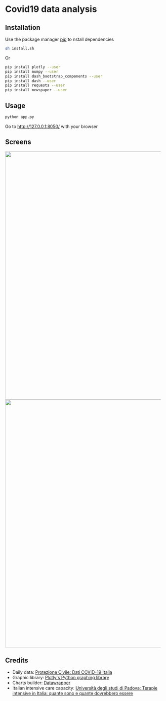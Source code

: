 # Covid19 data analysis

## Installation

Use the package manager [pip](https://pip.pypa.io/en/stable/) to nstall dependencies

```bash
sh install.sh
```
Or

```bash
pip install plotly --user
pip install numpy --user
pip install dash_bootstrap_components --user
pip install dash --user
pip install requests --user
pip install newspaper --user
```

## Usage

```bash
python app.py
```
Go to http://127.0.0.1:8050/ with your browser

## Screens
<p align="center">
  <img src="https://raw.githubusercontent.com/stefanoleggio/covid19-data-analysis/master/screens/graphs.png" width="800">
  <img src="https://raw.githubusercontent.com/stefanoleggio/covid19-data-analysis/master/screens/italy_map.png" width="800">
</p>

## Credits

* Daily data: [Protezione Civile: Dati COVID-19 Italia](https://github.com/pcm-dpc/COVID-19)
* Graphic library: [Plotly's Python graphing library](https://plotly.com/)
* Charts builder: [Datawrapper](https://www.datawrapper.de/)
* Italian intensive care capacity: [Università degli studi di Padova: Terapie intensive in Italia: quante sono e quante dovrebbero essere](https://ilbolive.unipd.it/it/news/terapie-intensive-italia-quante-sono-quante)
